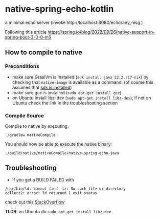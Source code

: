 # native-spring-echo-kotlin

a minimal echo server (invoke http://localhost:8080/echo/any_msg )

Following this article https://spring.io/blog/2022/09/26/native-support-in-spring-boot-3-0-0-m5

## How to compile to native

### Preconditions

- make sure GraalVm is installed (`sdk install java 22.2.r17-nik`) by checking that `native-image` is available as a command. (of course this assumes that [sdk is installed](https://sdkman.io/install))
- make sure gcc is installed (`sudo apt-get install gcc`)
- on Ubuntu install libz-dev (`sudo apt-get install libz-dev`), if not on Ubuntu check the link in the troubleshooting section

### Compile Source
Compile to native by executing:
```
./gradlew nativeCompile
```

You should now be able to execute the native binary:
```
./build/native/nativeCompile/native-spring-echo-java
```

## Troubleshooting

- if you get a BUILD FAILED with
```
/usr/bin/ld: cannot find -lz: No such file or directory
collect2: error: ld returned 1 exit status
```
check out this [StackOverflow](https://stackoverflow.com/questions/3373995/usr-bin-ld-cannot-find-lz)

**TLDR**: on Ubuntu do `sudo apt-get install libz-dev`